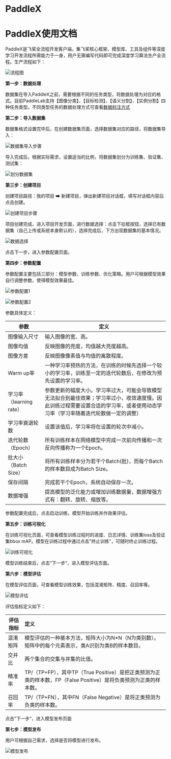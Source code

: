 # PaddleX


# PaddleX使用文档

PaddleX是飞桨全流程开发客户端，集飞桨核心框架、模型库、工具及组件等深度学习开发流程所需能力于一身，用户无需编写代码即可完成深度学习算法生产全流程。生产流程如下：



![流程图](/Users/lvxueying/Desktop/PaddlePaddle/00-PaddleX/05-产品文档、PPT/PaddleX使用文档.assets/流程图.png)



**第一步：数据处理** 

数据集在导入PaddleX之前，需要根据不同的任务类型，将数据处理为对应的格式。目前PaddleLab支持【图像分类】、【目标检测】、【语义分割】、【实例分割】四种任务类型。不同类型任务的数据处理方式可查看[数据标注方式](数据标注方式链接)



**第二步：导入数据集**

数据集格式设置完毕后，在创建数据集页面，选择数据集对应的路径，将数据集导入：

![数据集导入步骤](D:/百度/官网/官网文档编写/README.assets/导入数据集步骤-1584938863545.jpg)

导入完成后，根据实际需求，设置适当的比例，将数据集划分为训练集、验证集、测试集：

![划分数据集](D:/百度/官网/官网文档编写/README.assets/划分数据集.jpg)



**第三步：创建项目**

创建项目路径：我的项目 ➡ 新建项目，弹出新建项目对话框，填写对话框内容后点击创建。

![创建项目步骤](D:/百度/官网/官网文档编写/README.assets/创建项目步骤.jpg)

项目创建完成，进入项目开发页面，进行数据选择：点击下拉框按钮，选择已有数据集（自己上传或系统本身默认的），选择完成后，下方出现数据集的基本情况。

![数据选择](D:/百度/官网/官网文档编写/README.assets/数据选择-1584953277024.jpg)

点击下一步，进入参数配置页面。



**第四步：参数配置**

参数配置主要包括三部分：模型参数、训练参数、优化策略。用户可根据模型效果自行调整参数，使得模型效果最佳。

![参数配置1](D:/百度/官网/官网文档编写/README.assets/参数配置1.jpg)

![参数配置2](D:/百度/官网/官网文档编写/README.assets/参数配置2.jpg)

参数具体定义：

| 参数                    | 定义                                                         |
| ----------------------- | ------------------------------------------------------------ |
| 图像输入尺寸            | 输入图像的宽、高。                                           |
| 图像均值                | 反映图像的亮度，均值越大亮度越高。                           |
| 图像方差                | 反映图像像素值与均值的离散程度。                             |
| Warm up率               | 一种学习率预热的方法，在训练的时候先选择一个较小的学习率，训练至一定的迭代轮数后，在修改为预先设置的学习率。 |
| 学习率（learning rate） | 参数更新的幅度大小。学习率过大，可能会导致模型无法拟合到最佳效果；学习率过小，收敛速度慢。因此训练过程需要设置合适的学习率，或者使用动态学习率（学习率随着迭代轮数做一定的调整） |
| 学习率衰退轮数          | 设置该值后，学习率将在设置的轮次中减小。                     |
| 迭代轮数（Epoch）       | 所有训练样本在网络模型中完成一次前向传播和一次反向传播称为一个Epoch。 |
| 批大小（Batch Size）    | 将所有训练样本分为若干个Batch(批)，而每个Batch的样本数目成为Batch Size。 |
| 保存间隔                | 完成若干个Epoch，系统自动保存一次。                          |
| 数据增强                | 提高模型的泛化能力或增加训练数据量，数据增强方式有：翻转、旋转、缩放等。 |

参数配置完成后，点击启动训练，模型开始训练并作效果评估。



**第五步：训练可视化**

在训练可视化页面，可查看模型训练过程时的进度、日志详情、训练集loss及验证集bbox mAP。模型在训练过程中通过点击"终止训练"，可随时终止训练过程。

![训练可视化](D:/百度/官网/官网文档编写/README.assets/训练可视化.jpg)

模型训练结束后，点击”下一步“，进入模型评估页面。



**第六步：模型评估**

在模型评估页面，可查看模型训练效果，包括混淆矩阵、精度、召回率等。

![模型评估](D:/百度/官网/官网文档编写/README.assets/模型评估.jpg)

评估指标定义如下：

| 评估指标 | 定义                                                         |
| -------- | :----------------------------------------------------------- |
| 混淆矩阵 | 模型评估的一种基本方法，矩阵大小为N*N（N为类别数）。矩阵中的每个元素表示，类A识别为类B的样本数目。 |
| 交并比   | 两个集合的交集与并集的比值。                                 |
| 精准率   | TP/（TP+FP），其中TP（True Positive）是把正类预测为正类的样本数，FP（False Positive）是将负类预测为正类的样本数。 |
| 召回率   | TP/（TP+FN），其中FN（False Negative）是将正类预测为负类的样本数。 |

点击”下一步“，进入模型发布页面



**第七步：模型发布**

用户可根据自己需求，选择是否将模型进行发布。

![模型发布](D:/百度/官网/官网文档编写/README.assets/模型发布-1584958908870.jpg)



